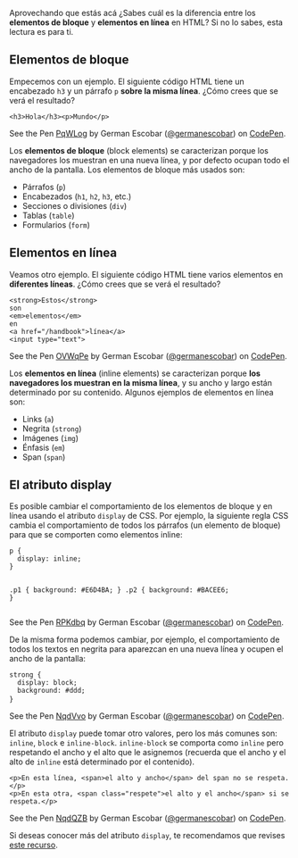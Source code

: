 Aprovechando que estás acá ¿Sabes cuál es la diferencia entre los **elementos de bloque** y **elementos en línea** en HTML? Si no lo sabes, esta lectura es para ti.

## Elementos de bloque

Empecemos con un ejemplo. El siguiente código HTML tiene un encabezado `h3` y un párrafo `p` **sobre la misma línea**. ¿Cómo crees que se verá el resultado?

<div data-height="146" data-theme-id="0" data-slug-hash="PqWLog" data-default-tab="html" data-user="germanescobar" class='codepen'><pre><code>&lt;h3&gt;Hola&lt;/h3&gt;&lt;p&gt;Mundo&lt;/p&gt;</code></pre>
<p>See the Pen <a href='http://codepen.io/germanescobar/pen/PqWLog/'>PqWLog</a> by German Escobar (<a href='http://codepen.io/germanescobar'>@germanescobar</a>) on <a href='http://codepen.io'>CodePen</a>.</p>
</div><script async src="//assets.codepen.io/assets/embed/ei.js"></script>

Los **elementos de bloque** (block elements) se caracterizan porque los navegadores los muestran en una nueva línea, y por defecto ocupan todo el ancho de la pantalla. Los elementos de bloque más usados son:

* Párrafos (`p`)
* Encabezados (`h1`, `h2`, `h3`, etc.)
* Secciones o divisiones (`div`)
* Tablas (`table`)
* Formularios (`form`)

## Elementos en línea

Veamos otro ejemplo. El siguiente código HTML tiene varios elementos en **diferentes líneas**. ¿Cómo crees que se verá el resultado?

<div data-height="200" data-theme-id="0" data-slug-hash="OVWqPe" data-default-tab="html" data-user="germanescobar" class='codepen'><pre><code>&lt;strong&gt;Estos&lt;/strong&gt; 
son 
&lt;em&gt;elementos&lt;/em&gt; 
en 
&lt;a href=&quot;/handbook&quot;&gt;línea&lt;/a&gt;
&lt;input type=&quot;text&quot;&gt;</code></pre>
<p>See the Pen <a href='http://codepen.io/germanescobar/pen/OVWqPe/'>OVWqPe</a> by German Escobar (<a href='http://codepen.io/germanescobar'>@germanescobar</a>) on <a href='http://codepen.io'>CodePen</a>.</p>
</div><script async src="https://assets.codepen.io/assets/embed/ei.js"></script>

Los **elementos en línea** (inline elements) se caracterizan porque **los navegadores los muestran en la misma línea**, y su ancho y largo están determinado por su contenido. Algunos ejemplos de elementos en línea son:

* Links (`a`)
* Negrita (`strong`)
* Imágenes (`img`)
* Énfasis (`em`)
* Span (`span`)

## El atributo display

Es posible cambiar el comportamiento de los elementos de bloque y en línea usando el atributo `display` de CSS. Por ejemplo, la siguiente regla CSS cambia el comportamiento de todos los párrafos (un elemento de bloque) para que se comporten como elementos inline:

<div data-height="214" data-theme-id="0" data-slug-hash="RPKdbq" data-default-tab="css" data-user="germanescobar" class='codepen'><pre><code>p {
  display: inline;
}

.p1 { background: #E6D4BA; }
.p2 { background: #BACEE6; }</code></pre>
<p>See the Pen <a href='http://codepen.io/germanescobar/pen/RPKdbq/'>RPKdbq</a> by German Escobar (<a href='http://codepen.io/germanescobar'>@germanescobar</a>) on <a href='http://codepen.io'>CodePen</a>.</p>
</div><script async src="https://assets.codepen.io/assets/embed/ei.js"></script>

De la misma forma podemos cambiar, por ejemplo, el comportamiento de todos los textos en negrita para aparezcan en una nueva línea y ocupen el ancho de la pantalla:

<div data-height="166" data-theme-id="0" data-slug-hash="NqdVvo" data-default-tab="css" data-user="germanescobar" class='codepen'><pre><code>strong {
  display: block;
  background: #ddd;
} </code> </pre>
<p>See the Pen <a href='http://codepen.io/germanescobar/pen/NqdVvo/'>NqdVvo</a> by German Escobar (<a href='http://codepen.io/germanescobar'>@germanescobar</a>) on <a href='http://codepen.io'>CodePen</a>.</p>
</div><script async src="https://assets.codepen.io/assets/embed/ei.js"></script>

El atributo `display` puede tomar otro valores, pero los más comunes son: `inline`, `block` e `inline-block`. `inline-block` se comporta como `inline` pero respetando el ancho y el alto que le asignemos (recuerda que el ancho y el alto de `inline` está determinado por el contenido).

<div data-height="237" data-theme-id="0" data-slug-hash="NqdQZB" data-default-tab="html" data-user="germanescobar" class='codepen'><pre><code>&lt;p&gt;En esta línea, &lt;span&gt;el alto y ancho&lt;/span&gt; del span no se respeta.&lt;/p&gt;
&lt;p&gt;En esta otra, &lt;span class=&quot;respete&quot;&gt;el alto y el ancho&lt;/span&gt; si se respeta.&lt;/p&gt;</code></pre>
<p>See the Pen <a href='http://codepen.io/germanescobar/pen/NqdQZB/'>NqdQZB</a> by German Escobar (<a href='http://codepen.io/germanescobar'>@germanescobar</a>) on <a href='http://codepen.io'>CodePen</a>.</p>
</div><script async src="//assets.codepen.io/assets/embed/ei.js"></script>

Si deseas conocer más del atributo `display`, te recomendamos que revises <a href="http://www.w3schools.com/cssref/pr_class_display.asp" target="_blank">este recurso</a>.